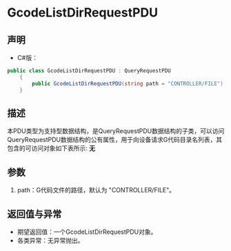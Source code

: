 # GcodeListDirRequestPDU

## 声明

- C#版：

```c#
public class GcodeListDirRequestPDU : QueryRequestPDU
    {
        public GcodeListDirRequestPDU(string path = "CONTROLLER/FILE") : base()
    }
```

## 描述

​        本PDU类型为支持型数据结构，是QueryRequestPDU数据结构的子类，可以访问QueryRequestPDU数据结构的公有属性，用于向设备请求G代码目录名列表，其包含的可访问对象如下表所示:
**无**

## 参数

1. path：G代码文件的路径，默认为 "CONTROLLER/FILE"。

## 返回值与异常

- 期望返回值：一个GcodeListDirRequestPDU对象。
- 各类异常：无异常抛出。

